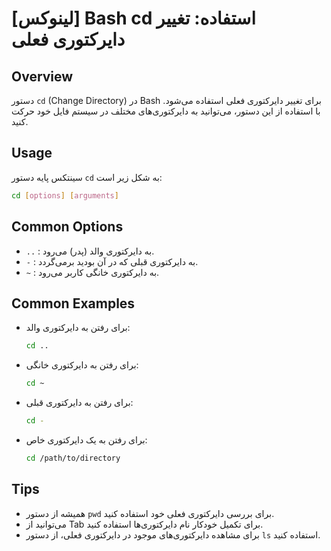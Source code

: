 # [لینوکس] Bash cd استفاده: تغییر دایرکتوری فعلی

## Overview
دستور `cd` (Change Directory) در Bash برای تغییر دایرکتوری فعلی استفاده می‌شود. با استفاده از این دستور، می‌توانید به دایرکتوری‌های مختلف در سیستم فایل خود حرکت کنید.

## Usage
سینتکس پایه دستور `cd` به شکل زیر است:

```bash
cd [options] [arguments]
```

## Common Options
- `..` : به دایرکتوری والد (پدر) می‌رود.
- `-` : به دایرکتوری قبلی که در آن بودید برمی‌گردد.
- `~` : به دایرکتوری خانگی کاربر می‌رود.

## Common Examples
- برای رفتن به دایرکتوری والد:
  ```bash
  cd ..
  ```

- برای رفتن به دایرکتوری خانگی:
  ```bash
  cd ~
  ```

- برای رفتن به دایرکتوری قبلی:
  ```bash
  cd -
  ```

- برای رفتن به یک دایرکتوری خاص:
  ```bash
  cd /path/to/directory
  ```

## Tips
- همیشه از دستور `pwd` برای بررسی دایرکتوری فعلی خود استفاده کنید.
- می‌توانید از Tab برای تکمیل خودکار نام دایرکتوری‌ها استفاده کنید.
- برای مشاهده دایرکتوری‌های موجود در دایرکتوری فعلی، از دستور `ls` استفاده کنید.